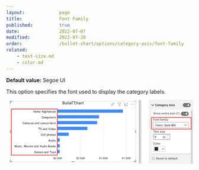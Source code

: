 ```yaml
---
layout:             page
title:              Font Family
published:          true
date:               2022-07-07
modified:   	    2022-07-20
order:              /bullet-chart/options/category-axis/font-family
related:
    - text-size.md
    - color.md
---
```


**Default value:** Segoe UI

This option specifies the font used to display the category labels.

<img src="images/category-axis-font-family.png" width="700">